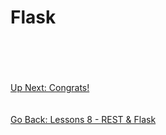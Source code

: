 # Flask

\
\
\
\
[Up Next: Congrats!](../congrats.md)
\
\
\
[Go Back: Lessons 8 - REST & Flask](README.md)